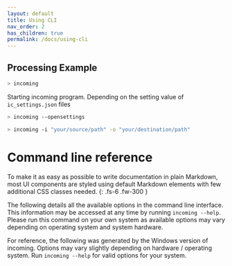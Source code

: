 ```yaml
---
layout: default
title: Using CLI
nav_order: 2
has_children: true
permalink: /docs/using-cli
---
```


## Processing Example
```bash
> incoming
```
Starting incoming program. Depending on the setting value of `ic_settings.json` files
```bash
> incoming --opensettings
```

```bash
> incoming -i "your/source/path" -o "your/destination/path"
```

# Command line reference

To make it as easy as possible to write documentation in plain Markdown, most UI components are styled using default Markdown elements with few additional CSS classes needed.
{: .fs-6 .fw-300 }

The following details all the available options in the command line interface. This information may be accessed at any time by running `incoming --help`. Please run this command on your own system as available options may vary depending on operating system and system hardware.

For reference, the following was generated by the Windows version of incoming. Options may vary slightly depending on hardware / operating system. Run `incoming --help` for valid options for your system.